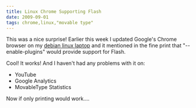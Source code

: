 ```yaml
---
title: Linux Chrome Supporting Flash
date: 2009-09-01
tags: chrome,linux,"movable type"
---
```

 This was a nice surprise! Earlier this week I updated Google's Chrome browser on my [debian linux laptop](http://www.my-tech-deals.com/blog/) and it mentioned in the fine print that "--enable-plugins" would provide support for Flash.

Cool! It works! And I haven't had any problems with it on:

* YouTube
* Google Analytics
* MovableType Statistics

Now if only printing would work....


